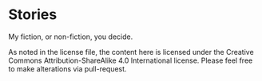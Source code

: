 # Stories

My fiction, or non-fiction, you decide.

As noted in the license file, the content here is licensed under the Creative Commons Attribution-ShareAlike 4.0 International license. Please feel free to make alterations via pull-request.

